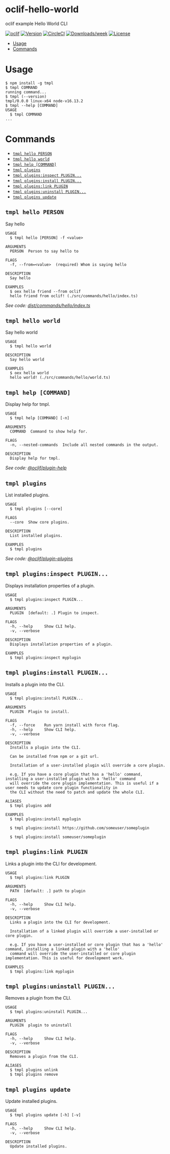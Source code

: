 oclif-hello-world
=================

oclif example Hello World CLI

[![oclif](https://img.shields.io/badge/cli-oclif-brightgreen.svg)](https://oclif.io)
[![Version](https://img.shields.io/npm/v/oclif-hello-world.svg)](https://npmjs.org/package/oclif-hello-world)
[![CircleCI](https://circleci.com/gh/oclif/hello-world/tree/main.svg?style=shield)](https://circleci.com/gh/oclif/hello-world/tree/main)
[![Downloads/week](https://img.shields.io/npm/dw/oclif-hello-world.svg)](https://npmjs.org/package/oclif-hello-world)
[![License](https://img.shields.io/npm/l/oclif-hello-world.svg)](https://github.com/oclif/hello-world/blob/main/package.json)

<!-- toc -->
* [Usage](#usage)
* [Commands](#commands)
<!-- tocstop -->
# Usage
<!-- usage -->
```sh-session
$ npm install -g tmpl
$ tmpl COMMAND
running command...
$ tmpl (--version)
tmpl/0.0.0 linux-x64 node-v16.13.2
$ tmpl --help [COMMAND]
USAGE
  $ tmpl COMMAND
...
```
<!-- usagestop -->
# Commands
<!-- commands -->
* [`tmpl hello PERSON`](#tmpl-hello-person)
* [`tmpl hello world`](#tmpl-hello-world)
* [`tmpl help [COMMAND]`](#tmpl-help-command)
* [`tmpl plugins`](#tmpl-plugins)
* [`tmpl plugins:inspect PLUGIN...`](#tmpl-pluginsinspect-plugin)
* [`tmpl plugins:install PLUGIN...`](#tmpl-pluginsinstall-plugin)
* [`tmpl plugins:link PLUGIN`](#tmpl-pluginslink-plugin)
* [`tmpl plugins:uninstall PLUGIN...`](#tmpl-pluginsuninstall-plugin)
* [`tmpl plugins update`](#tmpl-plugins-update)

## `tmpl hello PERSON`

Say hello

```
USAGE
  $ tmpl hello [PERSON] -f <value>

ARGUMENTS
  PERSON  Person to say hello to

FLAGS
  -f, --from=<value>  (required) Whom is saying hello

DESCRIPTION
  Say hello

EXAMPLES
  $ oex hello friend --from oclif
  hello friend from oclif! (./src/commands/hello/index.ts)
```

_See code: [dist/commands/hello/index.ts](https://github.com/jwpjrdev/tmpl/blob/v0.0.0/dist/commands/hello/index.ts)_

## `tmpl hello world`

Say hello world

```
USAGE
  $ tmpl hello world

DESCRIPTION
  Say hello world

EXAMPLES
  $ oex hello world
  hello world! (./src/commands/hello/world.ts)
```

## `tmpl help [COMMAND]`

Display help for tmpl.

```
USAGE
  $ tmpl help [COMMAND] [-n]

ARGUMENTS
  COMMAND  Command to show help for.

FLAGS
  -n, --nested-commands  Include all nested commands in the output.

DESCRIPTION
  Display help for tmpl.
```

_See code: [@oclif/plugin-help](https://github.com/oclif/plugin-help/blob/v5.1.12/src/commands/help.ts)_

## `tmpl plugins`

List installed plugins.

```
USAGE
  $ tmpl plugins [--core]

FLAGS
  --core  Show core plugins.

DESCRIPTION
  List installed plugins.

EXAMPLES
  $ tmpl plugins
```

_See code: [@oclif/plugin-plugins](https://github.com/oclif/plugin-plugins/blob/v2.0.11/src/commands/plugins/index.ts)_

## `tmpl plugins:inspect PLUGIN...`

Displays installation properties of a plugin.

```
USAGE
  $ tmpl plugins:inspect PLUGIN...

ARGUMENTS
  PLUGIN  [default: .] Plugin to inspect.

FLAGS
  -h, --help     Show CLI help.
  -v, --verbose

DESCRIPTION
  Displays installation properties of a plugin.

EXAMPLES
  $ tmpl plugins:inspect myplugin
```

## `tmpl plugins:install PLUGIN...`

Installs a plugin into the CLI.

```
USAGE
  $ tmpl plugins:install PLUGIN...

ARGUMENTS
  PLUGIN  Plugin to install.

FLAGS
  -f, --force    Run yarn install with force flag.
  -h, --help     Show CLI help.
  -v, --verbose

DESCRIPTION
  Installs a plugin into the CLI.

  Can be installed from npm or a git url.

  Installation of a user-installed plugin will override a core plugin.

  e.g. If you have a core plugin that has a 'hello' command, installing a user-installed plugin with a 'hello' command
  will override the core plugin implementation. This is useful if a user needs to update core plugin functionality in
  the CLI without the need to patch and update the whole CLI.

ALIASES
  $ tmpl plugins add

EXAMPLES
  $ tmpl plugins:install myplugin 

  $ tmpl plugins:install https://github.com/someuser/someplugin

  $ tmpl plugins:install someuser/someplugin
```

## `tmpl plugins:link PLUGIN`

Links a plugin into the CLI for development.

```
USAGE
  $ tmpl plugins:link PLUGIN

ARGUMENTS
  PATH  [default: .] path to plugin

FLAGS
  -h, --help     Show CLI help.
  -v, --verbose

DESCRIPTION
  Links a plugin into the CLI for development.

  Installation of a linked plugin will override a user-installed or core plugin.

  e.g. If you have a user-installed or core plugin that has a 'hello' command, installing a linked plugin with a 'hello'
  command will override the user-installed or core plugin implementation. This is useful for development work.

EXAMPLES
  $ tmpl plugins:link myplugin
```

## `tmpl plugins:uninstall PLUGIN...`

Removes a plugin from the CLI.

```
USAGE
  $ tmpl plugins:uninstall PLUGIN...

ARGUMENTS
  PLUGIN  plugin to uninstall

FLAGS
  -h, --help     Show CLI help.
  -v, --verbose

DESCRIPTION
  Removes a plugin from the CLI.

ALIASES
  $ tmpl plugins unlink
  $ tmpl plugins remove
```

## `tmpl plugins update`

Update installed plugins.

```
USAGE
  $ tmpl plugins update [-h] [-v]

FLAGS
  -h, --help     Show CLI help.
  -v, --verbose

DESCRIPTION
  Update installed plugins.
```
<!-- commandsstop -->
